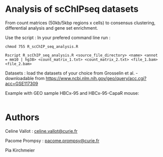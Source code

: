 # Analysis of scChIPseq datasets

From count matrices (50kb/5kbp regions x cells) to consensus clustering, differential analysis and gene set enrichment. 

Use the script : 
In your prefered command line run : 

```chmod 755 R_scChIP_seq_analysis.R```

```Rscript R_scChIP_seq_analysis.R <source_file_directory> <name> <annot = mm10 | hg38> <count_matrix_1.txt> <count_matrix_2.txt> <file_1.bam> <file_2.bam>```
  
Datasets : load the datasets of your choice from Grosselin et al. - downloadable from https://www.ncbi.nlm.nih.gov/geo/query/acc.cgi?acc=GSE117309
 
Example with GEO sample HBCx-95 and HBCx-95-CapaR mouse: 
```Rscript R_scChIP_seq_analysis.R '~/scChIPseq' 'HBCx_95_human_order_1' 'hg38' HBCx_95_CapaR_original_hg38.txt HBCx_95_original_hg38.txt HBCx_95_CapaR_flagged_rmDup.bam HBCx_95_flagged_rmDup.bam -n 2 -p 2 -e annotation/hg38/exclude_regions_hg38.bed
```
  

# Authors
Celine Vallot : celine.vallot@curie.fr

Pacome Prompsy : pacome.prompsy@curie.fr

Pia Kirchmeier

